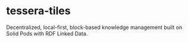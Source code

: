 # tessera-tiles
Decentralized, local-first, block-based knowledge management built on Solid Pods with RDF Linked Data.
